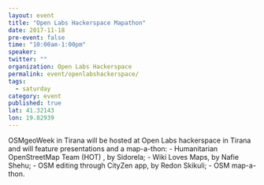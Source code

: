 ```yaml
---
layout: event 
title: "Open Labs Hackerspace Mapathon"
date: 2017-11-18
pre-event: false
time: "10:00am-1:00pm"
speaker:
twitter: ""
organization: Open Labs Hackerspace
permalink: event/openlabshackerspace/
tags:
  - saturday
category: event
published: true
lat: 41.32143 
lon: 19.82939
---
```


OSMgeoWeek in Tirana will be hosted at Open Labs hackerspace in Tirana and will feature presentations and a map-a-thon: - Humanitarian OpenStreetMap Team (HOT) , by Sidorela; - Wiki Loves Maps, by Nafie Shehu; - OSM editing through CityZen app, by Redon Skikuli; - OSM map-a-thon.
